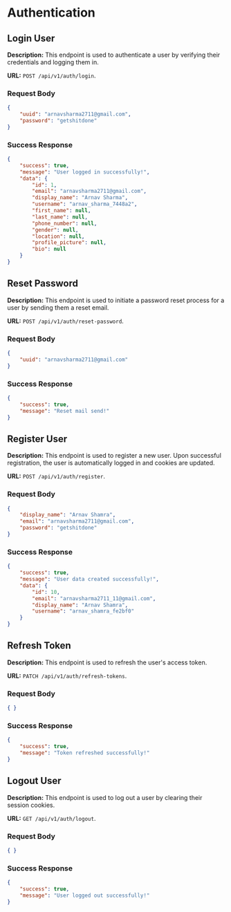 # Authentication
## Login User 
**Description:**
This endpoint is used to authenticate a user by verifying their credentials and logging them in.

**URL:** ```POST /api/v1/auth/login```.  
### Request Body
```json
{
    "uuid": "arnavsharma2711@gmail.com",
    "password": "getshitdone"
}
```

### Success Response
```json
{
    "success": true,
    "message": "User logged in successfully!",
    "data": {
        "id": 1,
        "email": "arnavsharma2711@gmail.com",
        "display_name": "Arnav Sharma",
        "username": "arnav_sharma_7448a2",
        "first_name": null,
        "last_name": null,
        "phone_number": null,
        "gender": null,
        "location": null,
        "profile_picture": null,
        "bio": null
    }
}
```

## Reset Password
**Description:**
This endpoint is used to initiate a password reset process for a user by sending them a reset email.

**URL:** ```POST /api/v1/auth/reset-password```.  
### Request Body
```json
{
    "uuid": "arnavsharma2711@gmail.com"
}
```

### Success Response
```json
{
    "success": true,
    "message": "Reset mail send!"
}
```

## Register User
**Description:**
This endpoint is used to register a new user. Upon successful registration, the user is automatically logged in and cookies are updated.

**URL:** ```POST /api/v1/auth/register```.  
### Request Body
```json
{
    "display_name": "Arnav Shamra",
    "email": "arnavsharma2711@gmail.com",
    "password": "getshitdone"
}
```

### Success Response
```json
{
    "success": true,
    "message": "User data created successfully!",
    "data": {
        "id": 10,
        "email": "arnavsharma2711_11@gmail.com",
        "display_name": "Arnav Shamra",
        "username": "arnav_shamra_fe2bf0"
    }
}
```

## Refresh Token
**Description:**
This endpoint is used to refresh the user's access token.

**URL:** ```PATCH /api/v1/auth/refresh-tokens```.  
### Request Body
```json
{ }
```

### Success Response
```json
{
    "success": true,
    "message": "Token refreshed successfully!"
}
```

## Logout User
**Description:**
This endpoint is used to log out a user by clearing their session cookies.

**URL:** ```GET /api/v1/auth/logout```.  
### Request Body
```json
{ }
```

### Success Response
```json
{
    "success": true,
    "message": "User logged out successfully!"
}
```

